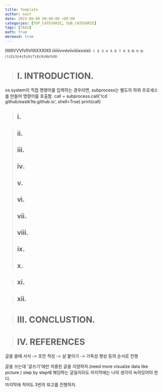 ```yaml
---
title: Template
author: east
date: 2023-00-00 00:00:00 +09:00
categories: [TOP_CATEGORIE, SUB_CATEGORIE]
tags: [TAGS]
math: true
mermaid: true
---
```


ⅠⅡⅢⅣⅤⅥⅦⅧⅨⅩⅪⅫ
ⅰⅱⅲⅳⅴⅵⅶⅷⅸⅹⅺⅻ
⒈⒉⒊⒋⒌⒍⒎⒏⒐⒑⒒⒓
⑴⑵⑶⑷⑸⑹⑺⑻⑼⑽⑾⑿


> # Ⅰ. INTRODUCTION.

os.system이 직접 명령어를 입력하는 경우라면, subprocess는 별도의 하위 프로세스를 만들어 명령어를 호출함.
call = subprocess.call('!cd github/eastk1te.github.io', shell=True)
print(call)

> ## ⅰ. 


> ## ⅱ. 
> ## ⅲ. 
> ## ⅳ. 
> ## ⅴ. 
> ## ⅵ. 
> ## ⅶ. 
> ## ⅷ. 
> ## ⅸ. 
> ## ⅹ. 

> ## ⅺ. 

> ## ⅻ. 

> # Ⅲ. CONCLUSTION.

> # Ⅳ. REFERENCES


글을 쓸때 서식 -> 초안 작성 -> 살 붙이기 -> 가독성 향상 등의 순서로 진행

글을 쓰는데 '글쓰기'에만 치중된 글을 지양하자.(need more visualze data like picture.)
step by step에 해당하는 글일지라도 마지막에는 나의 생각이 녹아있어야 한다.  
마지막에 적어도 3번의 퇴고를 진행하자.
